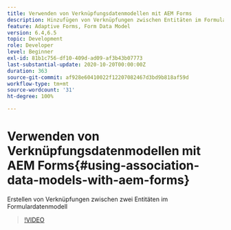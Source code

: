 ```yaml
---
title: Verwenden von Verknüpfungsdatenmodellen mit AEM Forms
description: Hinzufügen von Verknüpfungen zwischen Entitäten im Formulardatenmodell
feature: Adaptive Forms, Form Data Model
version: 6.4,6.5
topic: Development
role: Developer
level: Beginner
exl-id: 81b1c756-df10-409d-ad09-af3b43b07773
last-substantial-update: 2020-10-20T00:00:00Z
duration: 363
source-git-commit: af928e60410022f12207082467d3bd9b818af59d
workflow-type: tm+mt
source-wordcount: '31'
ht-degree: 100%

---
```


# Verwenden von Verknüpfungsdatenmodellen mit AEM Forms{#using-association-data-models-with-aem-forms}

Erstellen von Verknüpfungen zwischen zwei Entitäten im Formulardatenmodell

>[!VIDEO](https://video.tv.adobe.com/v/17737?quality=12&learn=on)
